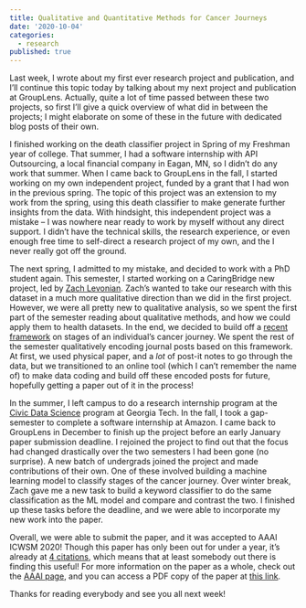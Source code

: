 ```yaml
---
title: Qualitative and Quantitative Methods for Cancer Journeys
date: '2020-10-04'
categories:
  - research
published: true
---
```


Last week, I wrote about my first ever research project and publication, and I’ll continue this topic today by talking about my next project and publication at GroupLens. Actually, quite a lot of time passed between these two projects, so first I’ll give a quick overview of what did in between the projects; I might elaborate on some of these in the future with dedicated blog posts of their own.

I finished working on the death classifier project in Spring of my Freshman year of college. That summer, I had a software internship with API Outsourcing, a local financial company in Eagan, MN, so I didn’t do any work that summer. When I came back to GroupLens in the fall, I started working on my own independent project, funded by a grant that I had won in the previous spring. The topic of this project was an extension to my work from the spring, using this death classifier to make generate further insights from the data. With hindsight, this independent project was a mistake – I was nowhere near ready to work by myself without any direct support. I didn’t have the technical skills, the research experience, or even enough free time to self-direct a research project of my own, and the I never really got off the ground.

The next spring, I admitted to my mistake, and decided to work with a PhD student again. This semester, I started working on a CaringBridge new project, led by [Zach Levonian](https://www-users.cs.umn.edu/~levon003/). Zach’s wanted to take our research with this dataset in a much more qualitative direction than we did in the first project. However, we were all pretty new to qualitative analysis, so we spent the first part of the semester reading about qualitative methods, and how we could apply them to health datasets. In the end, we decided to build off a [recent framework](https://dl.acm.org/doi/abs/10.5555/3021319.3021337) on stages of an individual’s cancer journey. We spent the rest of the semester qualitatively encoding journal posts based on this framework. At first, we used physical paper, and a _lot_ of post-it notes to go through the data, but we transitioned to an online tool (which I can’t remember the name of) to make data coding and build off these encoded posts for future, hopefully getting a paper out of it in the process!

In the summer, I left campus to do a research internship program at the [Civic Data Science](https://civicdatascience.gatech.edu/) program at Georgia Tech. In the fall, I took a gap-semester to complete a software internship at Amazon. I came back to GroupLens in December to finish up the project before an early January paper submission deadline. I rejoined the project to find out that the focus had changed drastically over the two semesters I had been gone (no surprise). A new batch of undergrads joined the project and made contributions of their own. One of these involved building a machine learning model to classify stages of the cancer journey. Over winter break, Zach gave me a new task to build a keyword classifier to do the same classification as the ML model and compare and contrast the two. I finished up these tasks before the deadline, and we were able to incorporate my new work into the paper.

Overall, we were able to submit the paper, and it was accepted to AAAI ICWSM 2020! Though this paper has only been out for under a year, it’s already at [4 citations](https://scholar.google.com/scholar?oi=bibs&hl=en&cites=10313005292713673345&as_sdt=5), which means that at least somebody out there is finding this useful! For more information on the paper as a whole, check out the [AAAI page](https://www.aaai.org/ojs/index.php/ICWSM/article/view/7310), and you can access a PDF copy of the paper at [this link](https://www.aaai.org/ojs/index.php/ICWSM/article/view/7310/7164).

Thanks for reading everybody and see you all next week!
